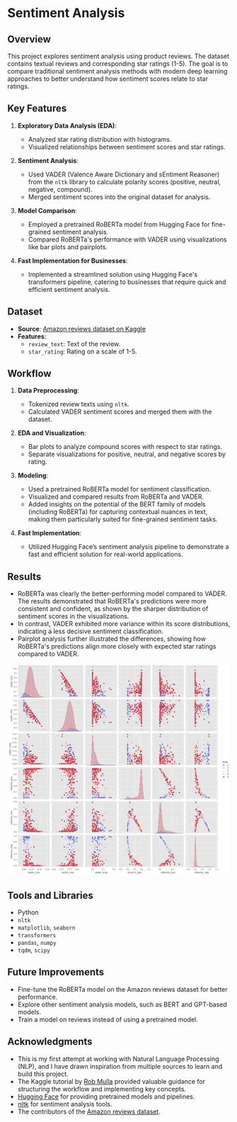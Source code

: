 # Sentiment Analysis

## Overview
This project explores sentiment analysis using product reviews. The dataset contains textual reviews and corresponding star ratings (1-5). The goal is to compare traditional sentiment analysis methods with modern deep learning approaches to better understand how sentiment scores relate to star ratings.

## Key Features
1. **Exploratory Data Analysis (EDA)**:
   - Analyzed star rating distribution with histograms.
   - Visualized relationships between sentiment scores and star ratings.

2. **Sentiment Analysis**:
   - Used VADER (Valence Aware Dictionary and sEntiment Reasoner) from the `nltk` library to calculate polarity scores (positive, neutral, negative, compound).
   - Merged sentiment scores into the original dataset for analysis.

3. **Model Comparison**:
   - Employed a pretrained RoBERTa model from Hugging Face for fine-grained sentiment analysis.
   - Compared RoBERTa's performance with VADER using visualizations like bar plots and pairplots.

4. **Fast Implementation for Businesses**:
   - Implemented a streamlined solution using Hugging Face's transformers pipeline, catering to businesses that require quick and efficient sentiment analysis.

## Dataset
- **Source**: [Amazon reviews dataset on Kaggle](https://www.kaggle.com/code/robikscube/sentiment-analysis-python-youtube-tutorial/input?select=Reviews.csv)
- **Features**:
  - `review_text`: Text of the review.
  - `star_rating`: Rating on a scale of 1-5.

## Workflow
1. **Data Preprocessing**:
   - Tokenized review texts using `nltk`.
   - Calculated VADER sentiment scores and merged them with the dataset.

2. **EDA and Visualization**:
   - Bar plots to analyze compound scores with respect to star ratings.
   - Separate visualizations for positive, neutral, and negative scores by rating.

3. **Modeling**:
   - Used a pretrained RoBERTa model for sentiment classification.
   - Visualized and compared results from RoBERTa and VADER.
   - Added insights on the potential of the BERT family of models (including RoBERTa) for capturing contextual nuances in text, making them particularly suited for fine-grained sentiment tasks.

4. **Fast Implementation**:
   - Utilized Hugging Face’s sentiment analysis pipeline to demonstrate a fast and efficient solution for real-world applications.

## Results
- RoBERTa was clearly the better-performing model compared to VADER. The results demonstrated that RoBERTa's predictions were more consistent and confident, as shown by the sharper distribution of sentiment scores in the visualizations.
- In contrast, VADER exhibited more variance within its score distributions, indicating a less decisive sentiment classification.
- Pairplot analysis further illustrated the differences, showing how RoBERTa's predictions align more closely with expected star ratings compared to VADER.

![Comparison Pairplot](output.png)

## Tools and Libraries
- Python
- `nltk`
- `matplotlib`, `seaborn`
- `transformers`
- `pandas`, `numpy`
- `tqdm`, `scipy`



## Future Improvements
- Fine-tune the RoBERTa model on the Amazon reviews dataset for better performance.
- Explore other sentiment analysis models, such as BERT and GPT-based models.
- Train a model on reviews instead of using a pretrained model.

## Acknowledgments
- This is my first attempt at working with Natural Language Processing (NLP), and I have drawn inspiration from multiple sources to learn and build this project.
- The Kaggle tutorial by [Rob Mulla](https://www.kaggle.com/code/robikscube/sentiment-analysis-python-youtube-tutorial) provided valuable guidance for structuring the workflow and implementing key concepts.
- [Hugging Face](https://huggingface.co/) for providing pretrained models and pipelines.
- [nltk](https://www.nltk.org/) for sentiment analysis tools.
- The contributors of the [Amazon reviews dataset](https://www.kaggle.com/code/robikscube/sentiment-analysis-python-youtube-tutorial/input?select=Reviews.csv).




